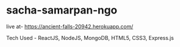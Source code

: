# sacha-samarpan-ngo

live at- https://ancient-falls-20942.herokuapp.com/

Tech Used - ReactJS, NodeJS, MongoDB, HTML5, CSS3, Express.js
